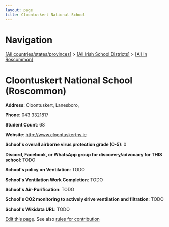 ```yaml
---
layout: page
title: Cloontuskert National School
---
```

# Navigation

[[All countries/states/provinces]](../../..) > [[All Irish School Districts]](../..) > [[All In Roscommon]](..)

# Cloontuskert National School (Roscommon)

**Address**: Cloontuskert, Lanesboro,

**Phone**: 043 3321817

**Student Count**: 68

**Website**: <http://www.cloontuskertns.ie>

**School's overall airborne virus protection grade (0-5)**: 0

**Discord, Facebook, or WhatsApp group for discovery/advocacy for THIS school**: TODO

**School's policy on Ventilation**: TODO

**School's Ventilation Work Completion**: TODO

**School's Air-Purification**: TODO

**School's CO2 monitoring to actively drive ventilation and filtration**: TODO

**School's Wikidata URL**: TODO


[Edit this page](https://github.com/ventilate-schools/Ireland/edit/main/./Roscommon/Cloontuskert_National_School.md). See also [rules for contribution](../../../contribution-rules/)